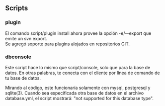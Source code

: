 ## Scripts

### plugin

El comando script/plugin install ahora provee la opción -e/--export que emite un svn export.  
Se agregó soporte para plugins alojados en repositorios GIT.


### dbconsole

Este script hace lo mismo que script/console, solo que para la base de datos. En otras palabras, te conecta con el cliente por línea de comando de tu base de datos.

Mirando al código, este funcionaría solamente con mysql, postgresql y sqlite(3). Cuando sea especificada otra base de datos en el archivo database.yml, el script mostrará: "not supported for this database type".
